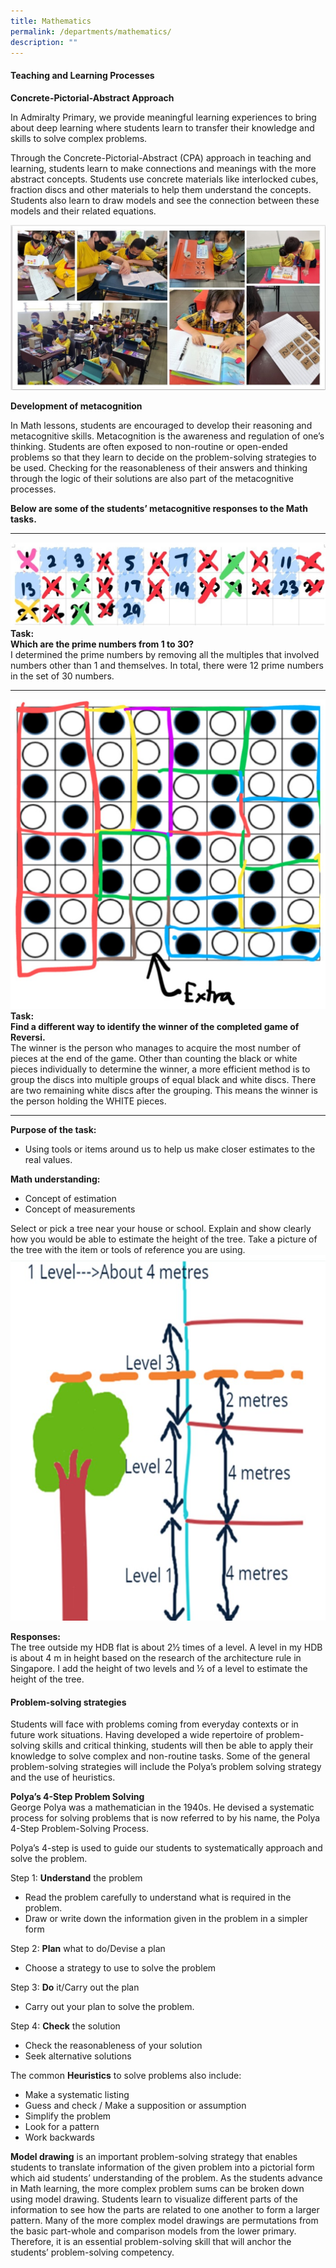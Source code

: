 ```yaml
---
title: Mathematics
permalink: /departments/mathematics/
description: ""
---
```

#### Teaching and Learning Processes

**Concrete-Pictorial-Abstract Approach** <br>

In Admiralty Primary, we provide meaningful learning experiences to bring about deep learning where students learn to transfer their knowledge and skills to solve complex problems. 

Through the Concrete-Pictorial-Abstract (CPA) approach in teaching and learning, students learn to make connections and meanings with the more abstract concepts. Students use concrete materials like interlocked cubes, fraction discs and other materials to help them understand the concepts. Students also learn to draw models and see the connection between these models and their related equations.

![](/images/Departments/Concrete-Pictorial-Abstract%20Approach.png)

**Development of metacognition** <br>

In Math lessons, students are encouraged to develop their reasoning and metacognitive skills. Metacognition is the awareness and regulation of one’s thinking. Students are often exposed to non-routine or open-ended problems so that they learn to decide on the problem-solving strategies to be used. Checking for the reasonableness of their answers and thinking through the logic of their solutions are also part of the metacognitive processes. 

**Below are some of the students’ metacognitive responses to the Math tasks.**

<hr>

![](/images/Departments/DM.jpg)
**Task:**<br>
**Which are the prime numbers from 1 to 30?**<br>
I determined the prime numbers by removing all the multiples that involved numbers other than 1 and themselves. In total, there were 12 prime numbers in the set of 30 numbers.
_________________________________________________________________________

![](/images/Departments/task.jpg)**Task:**<br>
**Find a different way to identify the winner of the completed game of Reversi.**<br>
The winner is the person who manages to acquire the most number of pieces at the end of the game. Other than counting the black or white pieces individually to determine the winner, a more efficient method is to group the discs into multiple groups of equal black and white discs. There are two remaining white discs after the grouping. This means the winner is the person holding the WHITE pieces.

<hr>

**Purpose of the task:** <br>
* Using tools or items around us to help us make closer estimates to the real values.

**Math understanding:** <br>
* Concept of estimation
* Concept of measurements

Select or pick a tree near your house or school. Explain and show clearly how you would be able to estimate the height of the tree. Take a picture of the tree with the item or tools of reference you are using.
![](/images/Departments/task1.jpg)

**Responses:** <br>
The tree outside my HDB flat is about 2½ times of a level. A level in my HDB is about 4 m in height based on the research of the architecture rule in Singapore. I add the height of two levels and ½ of a level to estimate the height of the tree.

#### Problem-solving strategies  
Students will face with problems coming from everyday contexts or in future work situations. Having developed a wide repertoire of problem-solving skills and critical thinking, students will then be able to apply their knowledge to solve complex and non-routine tasks. Some of the general problem-solving strategies will include the Polya’s problem solving strategy and the use of heuristics.   

**Polya’s 4-Step Problem Solving**<br>
George Polya was a mathematician in the 1940s. He devised a systematic process for solving problems that is now referred to by his name, the Polya 4-Step Problem-Solving Process. 

  

Polya’s 4-step is used to guide our students to systematically approach and solve the problem.

  

Step 1: **Understand** the problem

*   Read the problem carefully to understand what is required in the problem.
*   Draw or write down the information given in the problem in a simpler form 

  

Step 2: **Plan** what to do/Devise a plan

*   Choose a strategy to use to solve the problem

  

Step 3: **Do** it/Carry out the plan

*   Carry out your plan to solve the problem.

  

Step 4: **Check** the solution

*   Check the reasonableness of your solution
*   Seek alternative solutions 

  

The common **Heuristics** to solve problems also include: 

*   Make a systematic listing
*   Guess and check / Make a supposition or assumption
*   Simplify the problem
*   Look for a pattern
*   Work backwards 

**Model drawing** is an important problem-solving strategy that enables students to translate information of the given problem into a pictorial form which aid students’ understanding of the problem. As the students advance in Math learning, the more complex problem sums can be broken down using model drawing. Students learn to visualize different parts of the information to see how the parts are related to one another to form a larger pattern. Many of the more complex model drawings are permutations from the basic part-whole and comparison models from the lower primary. Therefore, it is an essential problem-solving skill that will anchor the students’ problem-solving competency.